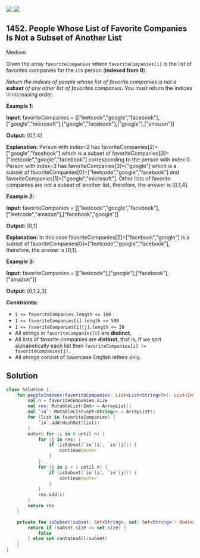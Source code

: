 [![](https://img.shields.io/github/stars/javadev/LeetCode-in-Kotlin?label=Stars&style=flat-square)](https://github.com/javadev/LeetCode-in-Kotlin)
[![](https://img.shields.io/github/forks/javadev/LeetCode-in-Kotlin?label=Fork%20me%20on%20GitHub%20&style=flat-square)](https://github.com/javadev/LeetCode-in-Kotlin/fork)

## 1452\. People Whose List of Favorite Companies Is Not a Subset of Another List

Medium

Given the array `favoriteCompanies` where `favoriteCompanies[i]` is the list of favorites companies for the `ith` person (**indexed from 0**).

_Return the indices of people whose list of favorite companies is not a **subset** of any other list of favorites companies_. You must return the indices in increasing order.

**Example 1:**

**Input:** favoriteCompanies = \[\["leetcode","google","facebook"],["google","microsoft"],["google","facebook"],["google"],["amazon"]]

**Output:** [0,1,4]

**Explanation:** Person with index=2 has favoriteCompanies[2]=["google","facebook"] which is a subset of favoriteCompanies[0]=["leetcode","google","facebook"] corresponding to the person with index 0. Person with index=3 has favoriteCompanies[3]=["google"] which is a subset of favoriteCompanies[0]=["leetcode","google","facebook"] and favoriteCompanies[1]=["google","microsoft"]. Other lists of favorite companies are not a subset of another list, therefore, the answer is [0,1,4].

**Example 2:**

**Input:** favoriteCompanies = \[\["leetcode","google","facebook"],["leetcode","amazon"],["facebook","google"]]

**Output:** [0,1]

**Explanation:** In this case favoriteCompanies[2]=["facebook","google"] is a subset of favoriteCompanies[0]=["leetcode","google","facebook"], therefore, the answer is [0,1].

**Example 3:**

**Input:** favoriteCompanies = \[\["leetcode"],["google"],["facebook"],["amazon"]]

**Output:** [0,1,2,3]

**Constraints:**

*   `1 <= favoriteCompanies.length <= 100`
*   `1 <= favoriteCompanies[i].length <= 500`
*   `1 <= favoriteCompanies[i][j].length <= 20`
*   All strings in `favoriteCompanies[i]` are **distinct**.
*   All lists of favorite companies are **distinct**, that is, If we sort alphabetically each list then `favoriteCompanies[i] != favoriteCompanies[j].`
*   All strings consist of lowercase English letters only.

## Solution

```kotlin
class Solution {
    fun peopleIndexes(favoriteCompanies: List<List<String>?>): List<Int> {
        val n = favoriteCompanies.size
        val res: MutableList<Int> = ArrayList()
        val `in`: MutableList<Set<String>> = ArrayList()
        for (list in favoriteCompanies) {
            `in`.add(HashSet(list))
        }
        outer@ for (i in 0 until n) {
            for (j in res) {
                if (isSubset(`in`[i], `in`[j])) {
                    continue@outer
                }
            }
            for (j in i + 1 until n) {
                if (isSubset(`in`[i], `in`[j])) {
                    continue@outer
                }
            }
            res.add(i)
        }
        return res
    }

    private fun isSubset(subset: Set<String>, set: Set<String>): Boolean {
        return if (subset.size >= set.size) {
            false
        } else set.containsAll(subset)
    }
}
```